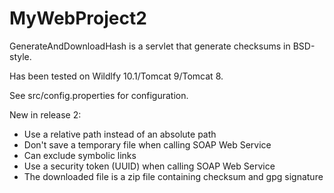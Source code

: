 # MyWebProject2

GenerateAndDownloadHash is a servlet that generate checksums in BSD-style.

Has been tested on Wildlfy 10.1/Tomcat 9/Tomcat 8.

See src/config.properties for configuration.

New in release 2:

- Use a relative path instead of an absolute path
- Don't save a temporary file when calling SOAP Web Service
- Can exclude symbolic links
- Use a security token (UUID) when calling SOAP Web Service
- The downloaded file is a zip file containing checksum and gpg signature
